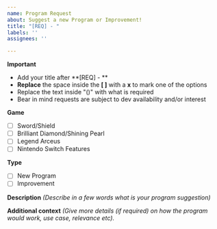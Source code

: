```yaml
---
name: Program Request
about: Suggest a new Program or Improvement!
title: "[REQ] - "
labels: ''
assignees: ''

---
```


**Important**
- Add your title after **[REQ] - **
- **Replace** the space inside the **[ ]** with a **x** to mark one of the options
- Replace the text inside "()" with what is required
- Bear in mind requests are subject to dev availability and/or interest

**Game**
- [ ] Sword/Shield
- [ ] Brilliant Diamond/Shining Pearl
- [ ] Legend Arceus
- [ ] Nintendo Switch Features

**Type**
- [ ] New Program
- [ ] Improvement

**Description**
_(Describe in a few words what is your program suggestion)_

**Additional context**
_(Give more details (if required) on how the program would work, use case, relevance etc)._


